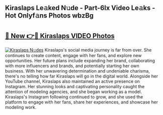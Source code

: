 ## Kiraslaps Le𝚊ked N𝚞de - Part-6lx Video Le𝚊ks - Hot Onlyf𝚊ns Photos wbzBg

# <h2><a href="http://ab59085.deff.icu/?id=Kiraslaps">🔗 New 👉🔴 Kiraslaps VIDEO Photos</a></h2>

[![Kiraslaps N𝚞des](https://i.imgur.com/rIISA9y.gif)](http://ab59085.deff.icu/?id=Kiraslaps)
Kiraslaps's social media journey is far from over. She continues to create content, engage with her fans, and explore new opportunities. Her future plans include expanding her brand, collaborating with more influencers and brands, and potentially starting her own business. With her unwavering determination and undeniable charisma, there's no telling how far Kiraslaps will go in the digital world. Alongside her YouTube channel, Kiraslaps also maintained an active presence on Instagram. Her stunning looks and captivating personality caught the attention of modeling agencies, and she began working as a model. Kiraslaps's Instagram following continued to grow, and she used the platform to engage with her fans, share her experiences, and showcase her modeling work.
